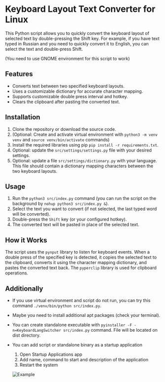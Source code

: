 # Keyboard Layout Text Converter for Linux

This Python script allows you to quickly convert the keyboard layout of selected text by double-pressing the Shift key. For example, if you have text typed in Russian and you need to quickly convert it to English, you can select the text and double-press Shift.

(You need to use GNOME environment for this script to work)

## Features

- Converts text between two specified keyboard layouts.
- Uses a customizable dictionary for accurate character mapping.
- Supports customizable double press interval and hotkey.
- Clears the clipboard after pasting the converted text.

## Installation

1. Clone the repository or download the source code.
2. (Optional: Create and activate virtual environment with `python3 -m venv venv` and `source venv/bin/activate` commands)
3. Install the required libraries using pip `pip install -r requirements.txt`.
4. Optional: update the `src/settings/settings.py` file with your desired settings.
5. Optional: update a file `src/settings/dictionary.py` with your language. This file should contain a dictionary mapping characters between the two keyboard layouts.

## Usage

1. Run the `python3 src/index.py` command (you can run the script on the background by `nohup python3 src/index.py &`).
2. Select the text you want to convert (if not selected, the last typed word will be converted).
3. Double-press the `Shift` key (or your configured hotkey).
4. The converted text will be pasted in place of the selected text.

## How it Works

The script uses the `pynput` library to listen for keyboard events. When a double press of the specified key is detected, it copies the selected text to the clipboard, converts it using the character mapping dictionary, and pastes the converted text back. The `pyperclip` library is used for clipboard operations.

## Additionally

- If you use virtual environment and script do not run, you can try this command `./venv/bin/python src/index.py`.
- Maybe you need to install additional apt packages (check your terminal).
- You can create standalone executable with `pyinstaller -F -n=KeyboardLangSwitcher src/index.py` command. File will be located on dist directory.
- You can add script or standalone binary as a startup application

  1. Open Startup Applications app
  2. Add name, command to start and description of the application
  3. Restart the system

  ![Example](https://i.imgur.com/YX9Mntg.png "Example of filling in the settings")
